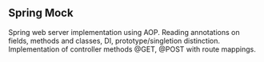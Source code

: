 ## Spring Mock

Spring web server implementation using AOP. Reading annotations on fields, methods and classes, DI, prototype/singletion distinction. Implementation of controller methods @GET, @POST with route mappings.
